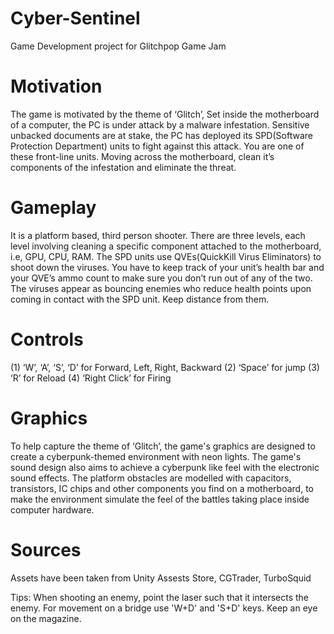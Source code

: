 # Cyber-Sentinel
Game Development project for Glitchpop Game Jam

# Motivation
The game is motivated by the theme of ‘Glitch’, Set inside the motherboard of a
computer, the PC is under attack by a malware infestation. Sensitive unbacked documents
are at stake, the PC has deployed its SPD(Software Protection Department) units to fight
against this attack. You are one of these front-line units.
Moving across the motherboard, clean it’s components of the infestation and eliminate the
threat.

# Gameplay
It is a platform based, third person shooter. There are three levels, each level
involving cleaning a specific component attached to the motherboard, i.e, GPU, CPU, RAM.
The SPD units use QVEs(QuickKill Virus Eliminators) to shoot down the viruses.
You have to keep track of your unit’s health bar and your QVE’s ammo count to make sure
you don’t run out of any of the two.
The viruses appear as bouncing enemies who reduce health points upon coming in contact
with the SPD unit. Keep distance from them.

# Controls
(1) ‘W’, ‘A’, ‘S’, ‘D’ for Forward, Left, Right, Backward
(2) ‘Space’ for jump
(3) ‘R’ for Reload
(4) ‘Right Click’ for Firing

# Graphics
To help capture the theme of ‘Glitch’, the game's graphics are designed to
create a cyberpunk-themed environment with neon lights. The game's sound design also
aims to achieve a cyberpunk like feel with the electronic sound effects.
The platform obstacles are modelled with capacitors, transistors, IC chips and other
components you find on a motherboard, to make the environment simulate the feel of the
battles taking place inside computer hardware.

# Sources
Assets have been taken from Unity Assests Store, CGTrader, TurboSquid

Tips: When shooting an enemy, point the laser such that it intersects the enemy.
For movement on a bridge use 'W+D' and 'S+D' keys.
Keep an eye on the magazine.
